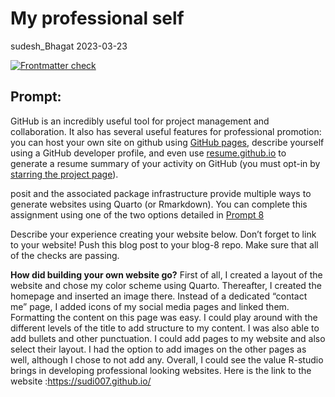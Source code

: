 My professional self
================
sudesh_Bhagat
2023-03-23

<!-- README.md is generated from README.Rmd. Please edit that file -->
<!-- badges: start -->

[![Frontmatter
check](../../actions/workflows/check-yaml.yaml/badge.svg)](../../actions/workflows/check-yaml.yaml)
<!-- badges: end -->

## Prompt:

GitHub is an incredibly useful tool for project management and
collaboration. It also has several useful features for professional
promotion: you can host your own site on github using [GitHub
pages](https://pages.github.com/), describe yourself using a GitHub
developer profile, and even use
[resume.github.io](http://resume.github.io/) to generate a resume
summary of your activity on GitHub (you must opt-in by [starring the
project page](https://github.com/resume/resume.github.com)).

posit and the associated package infrastructure provide multiple ways to
generate websites using Quarto (or Rmarkdown). You can complete this
assignment using one of the two options detailed in [Prompt
8](https://stat585-at-isu.github.io/blog-2023/Prompts/Blog-8/Prompt.html)

Describe your experience creating your website below. Don’t forget to
link to your website! Push this blog post to your blog-8 repo. Make sure
that all of the checks are passing.

**How did building your own website go?** First of all, I created a
layout of the website and chose my color scheme using Quarto.
Thereafter, I created the homepage and inserted an image there. Instead
of a dedicated “contact me” page, I added icons of my social media pages
and linked them. Formatting the content on this page was easy. I could
play around with the different levels of the title to add structure to
my content. I was also able to add bullets and other punctuation. I
could add pages to my website and also select their layout. I had the
option to add images on the other pages as well, although I chose to not
add any. Overall, I could see the value R-studio brings in developing
professional looking websites. Here is the link to the website
:<https://sudi007.github.io/>
